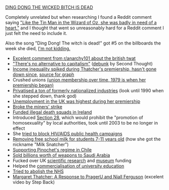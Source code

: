 [DING DONG THE WICKED BITCH IS DEAD](https://www.youtube.com/watch?v=ILvd5buCEnU)

Completely unrelated but when researching I found a Reddit comment saying ["Like the Tin Man in the Wizard of Oz, she was badly in need of a heart."](https://www.reddit.com/r/Socialism_101/comments/vss47v/comment/if3dixw/?utm_source=reddit&utm_medium=web2x&context=3) and I thought that went so unreasonably hard for a Reddit comment I just felt the need to include it. 

Also the song "Ding Dong! The witch is dead!" got #5 on the billboards the week she died, [I'm not kidding.](https://www.independent.co.uk/arts-entertainment/music/news/ding-dong-the-witch-is-dead-closer-to-number-one-spot-as-it-reaches-top-five-following-margaret-thatcher-s-death-8566042.html)

- [Excelent comment from r/anarchy101 about the british twat](https://www.reddit.com/r/Anarchy101/comments/mncoc5/comment/gtx6yce/?utm_source=reddit&utm_medium=web2x&context=3)
- ["There's no alternative to capitalism"](https://en.wikipedia.org/wiki/There_is_no_alternative) ([debunk](https://www.youtube.com/watch?v=PaASqPnpq5Y) by Second Thought)
- [Income inequality spiked during Thatcher's premiership, hasn't gone down since](https://upload.wikimedia.org/wikipedia/commons/thumb/7/7e/Trends_in_UK_income_inequality_1979-2005-6.jpg/800px-Trends_in_UK_income_inequality_1979-2005-6.jpg?20201019165433), [source for graph](https://web.archive.org/web/20130624062451/https://equalitytrust.org.uk/resources/spirit-level-slides)
- Crushed unions [(union membership over time, 1979 is when her premiership began)](https://www.statista.com/statistics/287241/uk-trade-union-membership/)
- [Privatised a ton of formerly nationalized industries](https://en.wikipedia.org/wiki/List_of_privatizations_by_country#1980s_5) (look until 1990 when she stepped down, thank god)
- [Unemployment in the UK was highest during her premiership](https://www.statista.com/statistics/279898/unemployment-rate-in-the-united-kingdom-uk/)
- [Broke the miners' strike](https://www.marxist.com/britain-lessons-miners-strike-partone050304.htm)
- [Funded illegal death squads in Ireland](https://www.theguardian.com/commentisfree/2013/apr/09/thatcher-legacy-bitterness-north-ireland)
- Introduced [Section 28](https://en.wikipedia.org/wiki/Section_28), which would prohibit the "promotion of homosexuality" by local authorities, took until 2003 to be no longer in effect
- She [tried to block HIV/AIDS public health campaigns](https://www.bbc.com/news/uk-politics-55973726)
- [Removing free school milk for students 7-11 years old](https://en.wikipedia.org/wiki/Margaret_Thatcher#Milk_Snatcher) (how she got the nickname "Milk Snatcher")
- [Supporting Pinochet's regime in Chile](https://theconversation.com/thatcher-pinochet-and-the-legacy-of-class-warfare-13342)
- [Sold billions worth of weapons to Saudi Arabia](https://www.independent.co.uk/news/uk/politics/margaret-thatcher-arms-deal-saudi-arabia-uk-fighter-jets-sale-files-a7205521.html)
- Fucked over UK [scientific research](https://www.museumsassociation.org/museums-journal/news/2013/04/01052013-assessing-the-thatcher-legacy/#) and [museum](https://www.museumsassociation.org/museums-journal/news/2013/04/01052013-assessing-the-thatcher-legacy/#) funding
- Helped the [commercialisation of university education](https://www.theguardian.com/education/2013/apr/15/margaret-thatcher-education-legacy-gove)
- [Tried to abolish the NHS](https://news.sky.com/story/margaret-thatcher-pursued-welfare-plans-despite-public-outcry-10671543)
- [Margaret Thatcher: A Response to PragerU and Niall Ferguson](https://www.youtube.com/watch?v=B-KKGmBdDDQ) (excelent video by Step Back)
